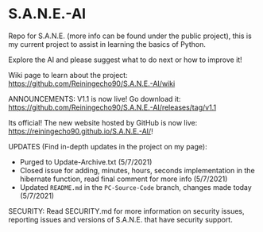 # S.A.N.E.-AI
Repo for S.A.N.E. (more info can be found under the public project), this is my current project to assist in learning the basics of Python.

Explore the AI and please suggest what to do next or how to improve it!

Wiki page to learn about the project: https://github.com/Reiningecho90/S.A.N.E.-AI/wiki

ANNOUNCEMENTS: 
V1.1 is now live! Go download it: https://github.com/Reiningecho90/S.A.N.E.-AI/releases/tag/v1.1

Its official! The new website hosted by GitHub is now live: https://reiningecho90.github.io/S.A.N.E.-AI/!

UPDATES (Find in-depth updates in the project on my page):
- Purged to Update-Archive.txt (5/7/2021)
- Closed issue for adding, minutes, hours, seconds implementation in the hibernate function, read final comment for more info (5/7/2021)
- Updated `README.md` in the `PC-Source-Code` branch, changes made today (5/7/2021)


SECURITY:
Read SECURITY.md for more information on security issues, reporting issues and versions of S.A.N.E. that have security support.
